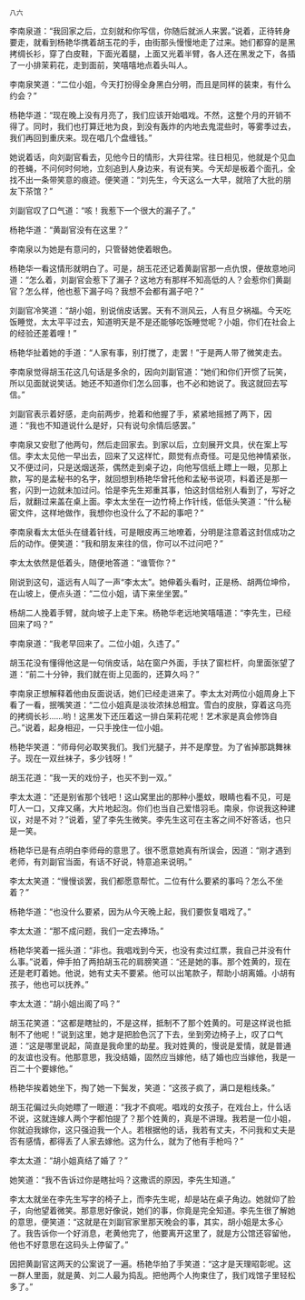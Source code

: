     八六 

   李南泉道：“我回家之后，立刻就和你写信，你随后就派人来罢。”说着，正待转身要走，就看到杨艳华携着胡玉花的手，由街那头慢慢地走了过来。她们都穿的是黑拷绸长衫，穿了白皮鞋，下面光着腿，上面又光着半臂，各人还在黑发之下，各插了一小排茉莉花，走到面前，笑嘻嘻地点着头叫人。

   李南泉笑道：“二位小姐，今天打扮得全身黑白分明，而且是同样的装束，有什么约会？”

   杨艳华道：“现在晚上没有月亮了，我们应该开始唱戏。不然，这整个月的开销不得了。同时，我们也打算迁地为良，到没有轰炸的内地去鬼混些时，等雾季过去，我们再回到重庆来。现在唱几个盘缠钱。”

   她说着话，向刘副官看去，见他今日的情形，大异往常。往日相见，他就是个见血的苍蝇，不问何时何地，立刻追到人身边来，有说有笑。今天却是板着个面孔，全找不出一条带笑意的痕迹。便笑道：“刘先生，今天这么一大早，就陪了大批的朋友下茶馆？”

   刘副官叹了口气道：“咳！我惹下一个很大的漏子了。”

   杨艳华道：“黄副官没有在这里？”

   李南泉以为她是有意问的，只管替她使着眼色。

   杨艳华一看这情形就明白了。可是，胡玉花还记着黄副官那一点仇恨，便故意地问道：“怎么着，刘副官会惹下了漏子？这地方有那样不知高低的人？会惹你们黄副官？怎么样，他也惹下漏子吗？我想不会都有漏子吧？”

   刘副官冷笑道：“胡小姐，别说俏皮话罢。天有不测风云，人有旦夕祸福。今天吃饭睡觉，太太平平过去，知道明天是不是还能够吃饭睡觉呢？小姐，你们在社会上的经验还差着哩！”

   杨艳华扯着她的手道：“人家有事，别打搅了，走罢！”于是两人带了微笑走去。

   李南泉觉得胡玉花这几句话是多余的，因向刘副官道：“她们和你们开惯了玩笑，所以见面就说笑话。她还不知道你们怎么回事，也不必和她说了。我这就回去写信。”

   刘副官表示着好感，走向前两步，抢着和他握了手，紧紧地摇撼了两下，因道：“我也不知道说什么是好，只有说句余情后感罢。”

   李南泉又安慰了他两句，然后走回家去。到家以后，立刻展开文具，伏在案上写信。李太太见他一早出去，回来了又这样忙，颇觉有点奇怪。可是见他神情紧张，又不便过问，只是送烟送茶，偶然走到桌子边，向他写信纸上瞟上一眼，见那上款，写的是孟秘书的名字，就回想到杨艳华曾托他和孟秘书说项，料着还是那一套，闪到一边就未加过问。恰是李先生郑重其事，怕这封信给别人看到了，写好之后，就翻过来盖在桌上面。李太太坐在一边竹椅上作针线，低低头笑道：“什么秘密文件，这样地做作，我想你也没什么了不起的事吧？”

   李南泉看太太低头在缝着针线，可是眼皮再三地嘹着，分明是注意着这封信成功之后的动作。便笑道：“我和朋友来往的信，你可以不过问吧？”

   李太太依然是低着头，随便地答道：“谁管你？”

   刚说到这句，遥远有人叫了一声“李太太”。她伸着头看时，正是杨、胡两位坤伶，在山坡上，便点头道：“二位小姐，请下来坐坐罢。”

   杨胡二人挽着手臂，就向坡子上走下来。杨艳华老远地笑嘻嘻道：“李先生，已经回来了吗？”

   李南泉道：“我老早回来了。二位小姐，久违了。”

   胡玉花没有懂得他这是一句俏皮话，站在窗户外面，手扶了窗栏杆，向里面张望了道：“前二十分钟，我们就在街上见面的，还算久吗？”

   李南泉正想解释着他由反面说话，她们已经走进来了。李太太对两位小姐周身上下看了一看，抿嘴笑道：“二位小姐真是淡妆浓抹总相宜。雪白的皮肤，穿着这乌亮的拷绸长衫……哟！这黑发下还压着这一排白茉莉花呢！艺术家是真会修饰自己。”说着，起身相迎，一只手挽住一位小姐。

   杨艳华笑道：“师母何必取笑我们。我们光腿子，并不是摩登。为了省掉那跳舞袜子。现在一双丝袜子，多少钱呀！”

   胡玉花道：“我一天的戏份子，也买不到一双。”

   李太太道：“还是别省那个钱吧！这山窝里出的那种小墨蚊，眼睛也看不见，可是叮人一口，又痒又痛，大片地起泡。你们也当自己爱惜羽毛。南泉，你说我这种建议，对是不对？”说着，望了李先生微笑。李先生这可在主客之间不好答话，也只是一笑。

   杨艳华已是有点明白李师母的意思了。很不愿意她真有所误会，因道：“刚才遇到老师，有刘副官当面，有话不好说，特意追来说明。”

   李太太笑道：“慢慢谈罢，我们都愿意帮忙。二位有什么要紧的事吗？怎么不坐着？”

   杨艳华道：“也没什么要紧，因为从今天晚上起，我们要恢复唱戏了。”

   李太太道：“那不成问题，我们一定去捧场。”

   杨艳华笑着一摇头道：“非也。我唱戏到今天，也没有卖过红票，我自己并没有什么事。”说着，伸手拍了两拍胡玉花的肩膀笑道：“还是她的事。那个姓黄的，现在还是老盯着她。他说，她有丈夫不要紧。他可以出笔款子，帮助小胡离婚。小胡有孩子，他也可以抚养。”

   李太太道：“胡小姐出阁了吗？”

   胡玉花笑道：“这都是瞎扯的，不是这样，抵制不了那个姓黄的。可是这样说也抵制不了他呢！”说到这里，她才是把脸色沉了下去，坐到旁边椅子上，叹了口气道：“这是哪里说起，简直是我命里的劫星。我对姓黄的，慢说是爱情，就是普通的友谊也没有。他那意思，我没结婚，固然应当嫁他，结了婚也应当嫁他，我是一百二十个要嫁他。”

   杨艳华挨着她坐下，掏了她一下鬓发，笑道：“这孩子疯了，满口是粗线条。”

   胡玉花偏过头向她瞟了一眼道：“我才不疯呢。唱戏的女孩子，在戏台上，什么话不说，这就连嫁人两个字都怕提了？那个姓黄的，真是不讲理。我若是一位小姐，你就迫我嫁你，这只强迫我一个人。若根据他的话，我若有丈夫，不问我和丈夫是否有感情，都得丢了人家去嫁他。这为什么，就为了他有手枪吗？”

   李太太道：“胡小姐真结了婚了？”

   她笑道：“我不告诉过你是瞎扯吗？这撒谎的原因，李先生知道。”

   李太太就坐在李先生写字的椅子上，而李先生呢，却是站在桌子角边。她就仰了脸子，向他望着微笑。那意思好像说，她们的事，你竟是完全知道。李先生很了解她的意思，便笑道：“这就是在刘副官家里那天晚会的事，其实，胡小姐是太多心了。我告诉你一个好消息，老黄他完了，他要离开这里了，就是方公馆还容留他，他也不好意思在这码头上停留了。”

   因把黄副官这两天的公案说了一遍。杨艳华拍了手笑道：“这才是天理昭彰呢。这一群人里面，就是黄、刘二人最为捣乱。把他两个人拘束住了，我们戏馆子里轻松多了。”

